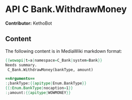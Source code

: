 # API C Bank.WithdrawMoney

**Contributor:** KethoBot

## Content

The following content is in MediaWiki markdown format:

```mediawiki
{{wowapi|t=a|namespace=C_Bank|system=Bank}}
Needs summary.
 C_Bank.WithdrawMoney(bankType, amount)

==Arguments==
:;bankType:{{apitype|Enum.BankType}}
{{:Enum.BankType|nocaption=1}}
:;amount:{{apitype|WOWMONEY}}
```